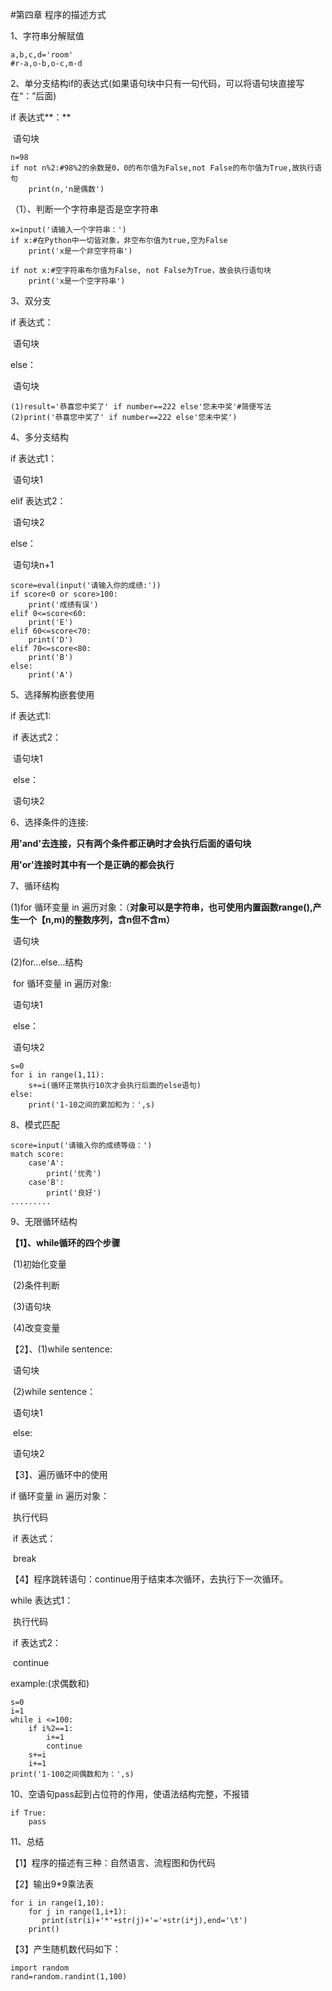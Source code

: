 #第四章  程序的描述方式

1、字符串分解赋值

```
a,b,c,d='room'
#r-a,o-b,o-c,m-d
```

2、单分支结构if的表达式(如果语句块中只有一句代码，可以将语句块直接写在“：”后面)

if    表达式**：**

​         语句块

```
n=98
if not n%2:#98%2的余数是0，0的布尔值为False,not False的布尔值为True,故执行语句
    print(n,'n是偶数')
```

（1）、判断一个字符串是否是空字符串

```
x=input('请输入一个字符串：')
if x:#在Python中一切皆对象，非空布尔值为true,空为False
    print('x是一个非空字符串')

if not x:#空字符串布尔值为False, not False为True，故会执行语句块
    print('x是一个空字符串')
```

3、双分支

if   表达式：

​        语句块

else：

​        语句块

```
(1)result='恭喜您中奖了' if number==222 else'您未中奖'#简便写法
(2)print('恭喜您中奖了' if number==222 else'您未中奖')
```

4、多分支结构

if  表达式1：

​        语句块1

elif  表达式2：

​           语句块2

else：

​      语句块n+1

```
score=eval(input('请输入你的成绩:'))
if score<0 or score>100:
    print('成绩有误')
elif 0<=score<60:
    print('E')
elif 60<=score<70:
    print('D')
elif 70<=score<80:
    print('B')
else:
    print('A')
```

5、选择解构嵌套使用

 if 表达式1:

​     if 表达式2：

​         语句块1

​      else：

​         语句块2

6、选择条件的连接:

**用'and'去连接，只有两个条件都正确时才会执行后面的语句块**

**用'or'连接时其中有一个是正确的都会执行**

7、循环结构

(1)for 循环变量 in 遍历对象：（**对象可以是字符串，也可使用内置函数range(),产生一个【n,m)的整数序列，含n但不含m）**

​               语句块

(2)for...else...结构

​    for 循环变量 in  遍历对象:

​              语句块1

​    else：

​              语句块2

```
s=0
for i in range(1,11):
    s+=i(循环正常执行10次才会执行后面的else语句)
else:
    print('1-10之间的累加和为：',s)
```

8、模式匹配

```
score=input('请输入你的成绩等级：')
match score:
    case'A':
        print('优秀')
    case'B':
        print('良好')
.........
```

9、无限循环结构

**【1】、while循环的四个步骤**

​            (1)初始化变量

​            (2)条件判断

​            (3)语句块

​            (4)改变变量

【2】、(1)while sentence:

​                              语句块

​            (2)while sentence：

​                             语句块1

​               else:

​                             语句块2

【3】、遍历循环中的使用

if   循环变量  in   遍历对象：

​              执行代码

​         if    表达式：

​                break

【4】程序跳转语句：continue用于结束本次循环，去执行下一次循环。

  while  表达式1：

​           执行代码

​      if    表达式2：

​             continue

example:(求偶数和)

```
s=0
i=1
while i <=100:
    if i%2==1:
        i+=1
        continue
    s+=i
    i+=1
print('1-100之间偶数和为：',s)
```

10、空语句pass起到占位符的作用，使语法结构完整，不报错

```
if True:
    pass
```

11、总结

【1】程序的描述有三种：自然语言、流程图和伪代码

【2】输出9*9乘法表

```
for i in range(1,10):
    for j in range(1,i+1):
       print(str(i)+'*'+str(j)+'='+str(i*j),end='\t')
    print()
```

【3】产生随机数代码如下：

```
import random
rand=random.randint(1,100)
```